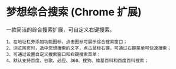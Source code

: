 # 梦想综合搜索 (Chrome 扩展)
一款简洁的综合搜索扩展，可自定义右键搜索。

```text
1、在地址栏旁添加功能图标，点击图标可展示综合搜索窗口；
2、浏览网页时，选中您想搜索的文字，点击鼠标右键，可通过右键菜单可快速搜索；
3、可通过设置自定义搜索窗口和右键搜索菜单；
4、默认支持百度、谷歌、必应、360、搜狗、维基百科和百度百科搜索；
```
